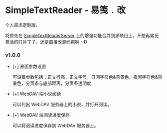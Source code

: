 # SimpleTextReader - 易笺﹒改

个人需求定制版。

将原先在 [SimpleTextReaderServer](../SimpleTextReaderServer/) 上的增强功能合并到源项目上，不想再累死累活的打补丁了，还是直接改源码爽啊 :-D

### v1.0.0

* [+] 界面参数设置

  可设置参数包括：正文行高，正文字号，日间字符色&背景色，夜间字符色&背景色，分页条与底部距离，分页条透明度

* [+] WebDAV 端小说阅读

  可以列出 WebDAV 服务器上的小说，并打开阅读。

* [+] WebDAV 端阅读进度保存

  可以将阅读进度保存到 WebDAV 服务器上。